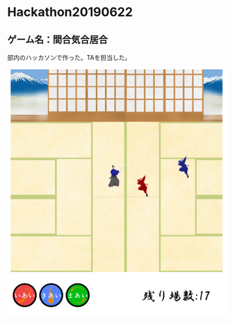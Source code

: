 # Hackathon20190622

## ゲーム名：間合気合居合

部内のハッカソンで作った。TAを担当した。

![./img/gameplay.png](./img/gameplay.png)
